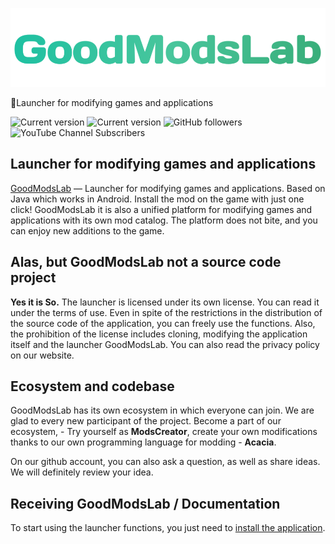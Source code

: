 ![GoodModsLab](GoodModsLab/title_logo.png)

🍏Launcher for modifying games and applications

![Current version](https://img.shields.io/badge/GoodModsLab-v0.1.0-%2330BF84) ![Current version](https://img.shields.io/badge/Acacia-v0.1425b-%2330BF84)
![GitHub followers](https://img.shields.io/github/followers/GoodModsLab-Official?style=social) 
![YouTube Channel Subscribers](https://img.shields.io/youtube/channel/subscribers/UCWMQHUQ3-Of_pYqNvXZHqFQ?style=social)

<a name="Introduction"></a> 
## Launcher for modifying games and applications
[GoodModsLab](https://GoodModsLab-official.github.io) — Launcher for modifying games and applications. Based on Java which works in Android. Install the mod on the game with just one click!
 GoodModsLab it is also a unified platform for modifying games and applications with its own mod catalog.
The platform does not bite, and you can enjoy new additions to the game.

<a name="Source"></a>
## Alas, but GoodModsLab not a source code project
__Yes it is So.__ The launcher is licensed under its own license. You can read it under the terms of use. Even in spite of the restrictions in the distribution of the source code of the application, you can freely use the functions.
Also, the prohibition of the license includes cloning, modifying the application itself and the launcher GoodModsLab. You can also read the privacy policy on our website. 

<a name="System"></a>
## Ecosystem and codebase
GoodModsLab has its own ecosystem in which everyone can join. We are glad to every new participant of the project. 
Become a part of our ecosystem, - Try yourself as __ModsCreator__, create your own modifications thanks to our own programming language for modding - __Acacia__.

On our github account, you can also ask a question, as well as share ideas. We will definitely review your idea.

<a name="Docs"></a>
## Receiving GoodModsLab / Documentation

To start using the launcher functions, you just need to [install the application](https://goodmodslab-official.github.io). 

